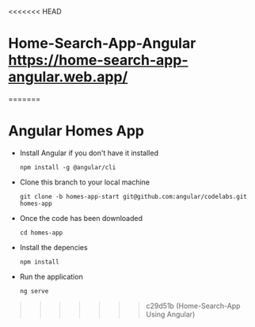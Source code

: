 <<<<<<< HEAD
# Home-Search-App-Angular https://home-search-app-angular.web.app/
=======
# Angular Homes App
- Install Angular if you don't have it installed

  `npm install -g @angular/cli`

- Clone this branch to your local machine

  `git clone -b homes-app-start git@github.com:angular/codelabs.git homes-app`

- Once the code has been downloaded

  `cd homes-app`

- Install the depencies

  `npm install` 

- Run the application 

  `ng serve`
>>>>>>> c29d51b (Home-Search-App Using Angular)
